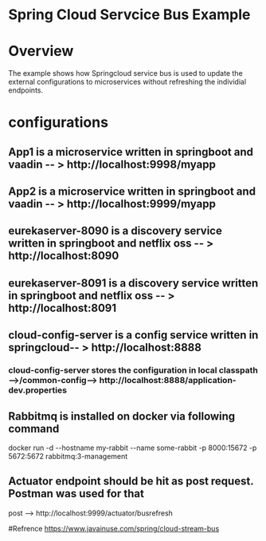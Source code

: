 # Spring Cloud Servcice Bus Example


# Overview
The example shows how Springcloud service bus is used to update the external configurations to microservices without refreshing the individial endpoints.

# configurations
## App1 is a microservice written in springboot and vaadin -- > http://localhost:9998/myapp
## App2 is a microservice written in springboot and vaadin -- > http://localhost:9999/myapp
## eurekaserver-8090 is a discovery service written in springboot and netflix oss -- > http://localhost:8090
## eurekaserver-8091 is a discovery service written in springboot and netflix oss -- > http://localhost:8091
## cloud-config-server is a config service written in springcloud-- > http://localhost:8888
### cloud-config-server stores the configuration in local classpath -->/common-config--> http://localhost:8888/application-dev.properties
## Rabbitmq is installed on docker via following command
docker run -d --hostname my-rabbit --name some-rabbit -p 8000:15672 -p 5672:5672 rabbitmq:3-management

## Actuator endpoint should be hit as post request. Postman was used for that
post --> http://localhost:9999/actuator/busrefresh




#Refrence
https://www.javainuse.com/spring/cloud-stream-bus


